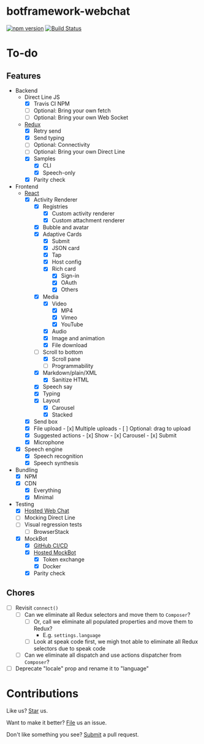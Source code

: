 # botframework-webchat

[![npm version](https://badge.fury.io/js/botframework-webchat.svg)](https://badge.fury.io/js/botframework-webchat) [![Build Status](https://travis-ci.org/Microsoft/BotFramework-WebChat.svg?branch=master)](https://travis-ci.org/Microsoft/BotFramework-WebChat)

# To-do

## Features

- Backend
   - Direct Line JS
      - [x] Travis CI NPM
      - [ ] Optional: Bring your own fetch
      - [ ] Optional: Bring your own Web Socket
   - [Redux](https://github.com/Microsoft/BotFramework-WebChat/tree/v4/packages/backend)
      - [x] Retry send
      - [x] Send typing
      - [ ] Optional: Connectivity
      - [ ] Optional: Bring your own Direct Line
      - [x] Samples
         - [x] CLI
         - [x] Speech-only
      - [x] Parity check
- Frontend
   - [React](https://github.com/Microsoft/BotFramework-WebChat/tree/v4/packages/component)
      - [x] Activity Renderer
         - [x] Registries
            - [x] Custom activity renderer
            - [x] Custom attachment renderer
         - [x] Bubble and avatar
         - [x] Adaptive Cards
            - [x] Submit
            - [x] JSON card
            - [x] Tap
            - [x] Host config
            - [x] Rich card
               - [x] Sign-in
               - [x] OAuth
               - [x] Others
         - [x] Media
            - [x] Video
               - [x] MP4
               - [x] Vimeo
               - [x] YouTube
            - [x] Audio
            - [x] Image and animation
            - [x] File download
         - [ ] Scroll to bottom
            - [x] Scroll pane
            - [ ] Programmability
         - [x] Markdown/plain/XML
            - [x] Sanitize HTML
         - [x] Speech say
         - [x] Typing
         - [x] Layout
            - [x] Carousel
            - [x] Stacked
      - [x] Send box
      - [x] File upload
            - [x] Multiple uploads
            - [ ] Optional: drag to upload
      - [x] Suggested actions
            - [x] Show
            - [x] Carousel
            - [x] Submit
      - [x] Microphone
   - [x] Speech engine
      - [x] Speech recognition
      - [x] Speech synthesis
- Bundling
   - [x] NPM
   - [x] CDN
      - [x] Everything
      - [x] Minimal
- Testing
   - [x] [Hosted Web Chat](https://webchat-playground.azurewebsites.net/)
   - [ ] Mocking Direct Line
   - [ ] Visual regression tests
      - [ ] BrowserStack
   - [x] MockBot
      - [x] [GitHub CI/CD](https://travis-ci.org/compulim/BotFramework-MockBot/)
      - [x] [Hosted MockBot](https://webchat-mockbot.azurewebsites.net/)
         - [x] Token exchange
         - [x] Docker
      - [x] Parity check

## Chores

- [ ] Revisit `connect()`
   - [ ] Can we eliminate all Redux selectors and move them to `Composer`?
      - [ ] Or, call we eliminate all populated properties and move them to Redux?
         - E.g. `settings.language`
      - [ ] Look at speak code first, we migh tnot able to eliminate all Redux selectors due to speak code
   - [ ] Can we eliminate all dispatch and use actions dispatcher from `Composer`?
- [ ] Deprecate "locale" prop and rename it to "language"

# Contributions

Like us? [Star](https://github.com/Microsoft/BotFramework-WebChat/stargazers) us.

Want to make it better? [File](https://github.com/Microsoft/BotFramework-WebChat/issues) us an issue.

Don't like something you see? [Submit](https://github.com/Microsoft/BotFramework-WebChat/pulls) a pull request.
